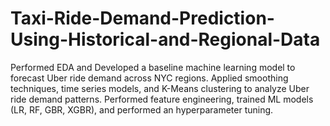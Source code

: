 # Taxi-Ride-Demand-Prediction-Using-Historical-and-Regional-Data
Performed EDA and Developed a baseline machine learning model to forecast Uber ride demand across NYC regions. Applied smoothing techniques, time series models, and K-Means clustering to analyze Uber ride demand patterns. Performed feature engineering, trained ML models (LR, RF, GBR, XGBR), and performed an hyperparameter tuning.
